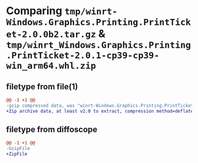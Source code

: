 # Comparing `tmp/winrt-Windows.Graphics.Printing.PrintTicket-2.0.0b2.tar.gz` & `tmp/winrt_Windows.Graphics.Printing.PrintTicket-2.0.1-cp39-cp39-win_arm64.whl.zip`

## filetype from file(1)

```diff
@@ -1 +1 @@
-gzip compressed data, was "winrt-Windows.Graphics.Printing.PrintTicket-2.0.0b2.tar", last modified: Sat Dec  2 18:23:02 2023, max compression
+Zip archive data, at least v2.0 to extract, compression method=deflate
```

## filetype from diffoscope

```diff
@@ -1 +1 @@
-GzipFile
+ZipFile
```

